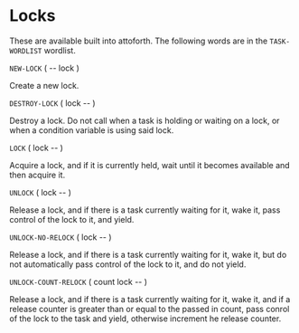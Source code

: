 # Locks

These are available built into attoforth. The following words are in the `TASK-WORDLIST` wordlist.

`NEW-LOCK` ( -- lock )

Create a new lock.

`DESTROY-LOCK` ( lock -- )

Destroy a lock. Do not call when a task is holding or waiting on a lock, or when a condition variable is using said lock.

`LOCK` ( lock -- )

Acquire a lock, and if it is currently held, wait until it becomes available and then acquire it.

`UNLOCK` ( lock -- )

Release a lock, and if there is a task currently waiting for it, wake it, pass control of the lock to it, and yield.

`UNLOCK-NO-RELOCK` ( lock -- )

Release a lock, and if there is a task currently waiting for it, wake it, but do not automatically pass control of the lock to it, and do not yield.

`UNLOCK-COUNT-RELOCK` ( count lock -- )

Release a lock, and if there is a task currently waiting for it, wake it, and if a release counter is greater than or equal to the passed in count, pass conrol of the lock to the task and yield, otherwise increment he release counter.